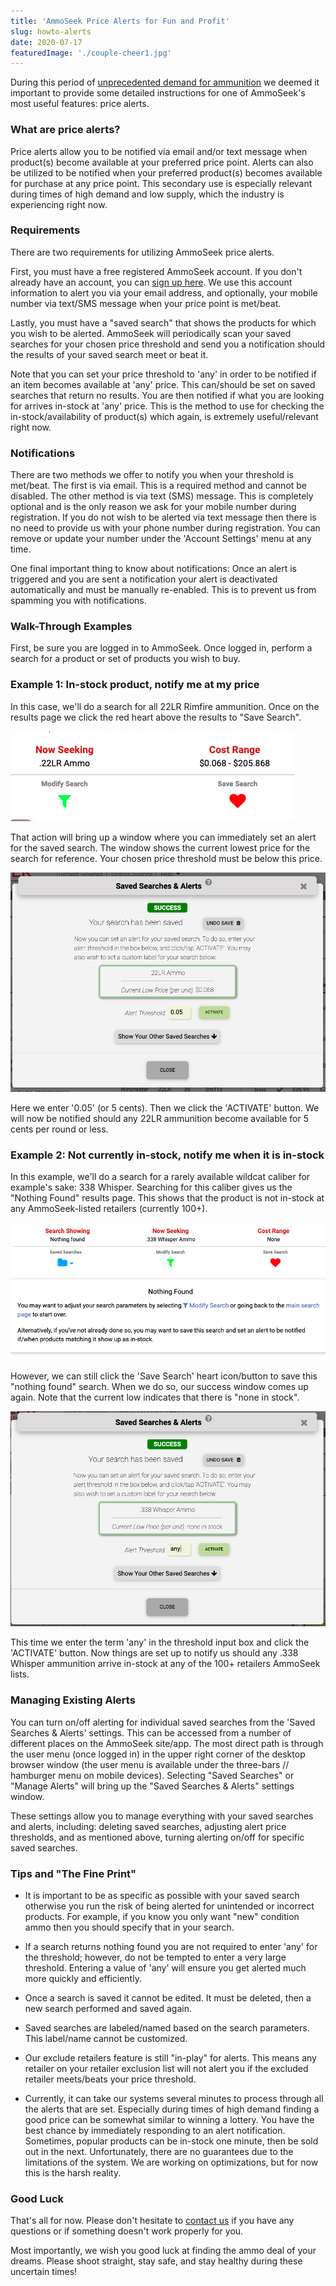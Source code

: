 ```yaml
---
title: 'AmmoSeek Price Alerts for Fun and Profit'
slug: howto-alerts
date: 2020-07-17
featuredImage: './couple-cheer1.jpg'
---
```


During this period of [unprecedented demand for ammunition](/posts/ammo-delays-backorders) we deemed it important to provide some detailed instructions for one of AmmoSeek's most useful features: price alerts.

### What are price alerts?

Price alerts allow you to be notified via email and/or text message when product(s) become available at your preferred price point. Alerts can also be utilized to be notified when your preferred product(s) becomes available for purchase at any price point. This secondary use is especially relevant during times of high demand and low supply, which the industry is experiencing right now.

### Requirements

There are two requirements for utilizing AmmoSeek price alerts.

First, you must have a free registered AmmoSeek account. If you don't already have an account, you can [sign up here](https://ammoseek.com/signin). We use this account information to alert you via your email address, and optionally, your mobile number via text/SMS message when your price point is met/beat.

Lastly, you must have a "saved search" that shows the products for which you wish to be alerted. AmmoSeek will periodically scan your saved searches for your chosen price threshold and send you a notification should the results of your saved search meet or beat it.

Note that you can set your price threshold to 'any' in order to be notified if an item becomes available at 'any' price. This can/should be set on saved searches that return no results. You are then notified if what you are looking for arrives in-stock at 'any' price. This is the method to use for checking the in-stock/availability of product(s) which again, is extremely useful/relevant right now.

### Notifications

There are two methods we offer to notify you when your threshold is met/beat. The first is via email. This is a required method and cannot be disabled. The other method is via text (SMS) message. This is completely optional and is the only reason we ask for your mobile number during registration. If you do not wish to be alerted via text message then there is no need to provide us with your phone number during registration. You can remove or update your number under the 'Account Settings' menu at any time.

One final important thing to know about notifications: Once an alert is triggered and you are sent a notification your alert is deactivated automatically and must be manually re-enabled. This is to prevent us from spamming you with notifications.

### Walk-Through Examples

First, be sure you are logged in to AmmoSeek. Once logged in, perform a search for a product or set of products you wish to buy.

### Example 1: In-stock product, notify me at my price

In this case, we'll do a search for all 22LR Rimfire ammunition. Once on the results page we click the red heart above the results to "Save Search".

![Save This Search](./save-search1.png)

That action will bring up a window where you can immediately set an alert for the saved search. The window shows the current lowest price for the search for reference. Your chosen price threshold must be below this price.

![Set Alert Immediately](./set-alert1.png)

Here we enter '0.05' (or 5 cents). Then we click the 'ACTIVATE' button. We will now be notified should any 22LR ammunition become available for 5 cents per round or less.

### Example 2: Not currently in-stock, notify me when it is in-stock

In this example, we'll do a search for a rarely available wildcat caliber for example's sake: 338 Whisper. Searching for this caliber gives us the "Nothing Found" results page. This shows that the product is not in-stock at any AmmoSeek-listed retailers (currently 100+).

![Nothing Found Results](./nothing-found1.png)

However, we can still click the 'Save Search' heart icon/button to save this "nothing found" search. When we do so, our success window comes up again. Note that the current low indicates that there is "none in stock".

![Set Alert Any](./set-alert2.png)

This time we enter the term 'any' in the threshold input box and click the 'ACTIVATE' button. Now things are set up to notify us should any .338 Whisper ammunition arrive in-stock at any of the 100+ retailers AmmoSeek lists.

### Managing Existing Alerts

You can turn on/off alerting for individual saved searches from the 'Saved Searches & Alerts' settings. This can be accessed from a number of different places on the AmmoSeek site/app. The most direct path is through the user menu (once logged in) in the upper right corner of the desktop browser window (the user menu is available under the three-bars // hamburger menu on mobile devices). Selecting "Saved Searches" or "Manage Alerts" will bring up the "Saved Searches & Alerts" settings window.

These settings allow you to manage everything with your saved searches and alerts, including: deleting saved searches, adjusting alert price thresholds, and as mentioned above, turning alerting on/off for specific saved searches.

### Tips and "The Fine Print"

- It is important to be as specific as possible with your saved search otherwise you run the risk of being alerted for unintended or incorrect products. For example, if you know you only want "new" condition ammo then you should specify that in your search.

- If a search returns nothing found you are not required to enter 'any' for the threshold; however, do not be tempted to enter a very large threshold. Entering a value of 'any' will ensure you get alerted much more quickly and efficiently.

- Once a search is saved it cannot be edited. It must be deleted, then a new search performed and saved again.

- Saved searches are labeled/named based on the search parameters. This label/name cannot be customized.

- Our exclude retailers feature is still "in-play" for alerts. This means any retailer on your retailer exclusion list will not alert you if the excluded retailer meets/beats your price threshold.

- Currently, it can take our systems several minutes to process through all the alerts that are set. Especially during times of high demand finding a good price can be somewhat similar to winning a lottery. You have the best chance by immediately responding to an alert notification. Sometimes, popular products can be in-stock one minute, then be sold out in the next. Unfortunately, there are no guarantees due to the limitations of the system. We are working on optimizations, but for now this is the harsh reality.

### Good Luck

That's all for now. Please don't hesitate to [contact us](https://ammoseek.com/contact) if you have any questions or if something doesn't work properly for you.

Most importantly, we wish you good luck at finding the ammo deal of your dreams. Please shoot straight, stay safe, and stay healthy during these uncertain times!
